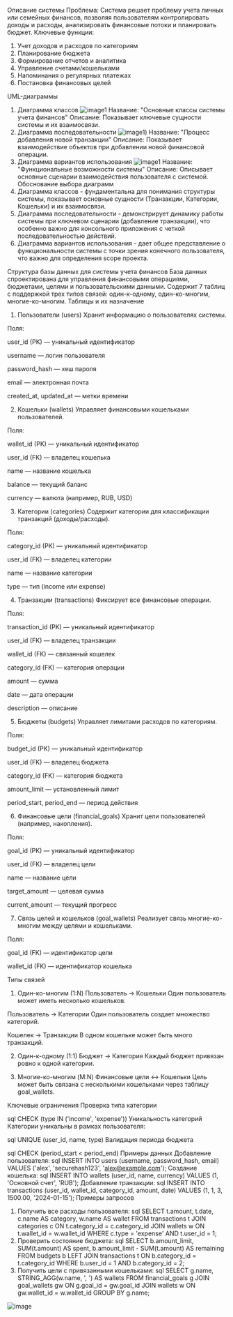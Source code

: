 

Описание системы
Проблема: Система решает проблему учета личных или семейных финансов, позволяя пользователям контролировать доходы и расходы, анализировать финансовые потоки и планировать бюджет.
Ключевые функции:
1.	Учет доходов и расходов по категориям
2.	Планирование бюджета
3.	Формирование отчетов и аналитика
4.	Управление счетами/кошельками
5.	Напоминания о регулярных платежах
6.	Постановка финансовых целей
   
UML-диаграммы
1. Диаграмма классов ![image1](https://github.com/Bist888/efhhhhhhhhhhhht-p/blob/main/docsdiagrams/диаграма%20классов.png)
Название: "Основные классы системы учета финансов"
Описание: Показывает ключевые сущности системы и их взаимосвязи.
2. Диаграмма последовательности  ![image1](https://github.com/Bist888/efhhhhhhhhhhhht-p/blob/main/docsdiagrams/диаграмма%20последовательсоти.png))
Название: "Процесс добавления новой транзакции"
Описание: Показывает взаимодействие объектов при добавлении новой финансовой операции.
3. Диаграмма вариантов использования ![image1](https://github.com/Bist888/efhhhhhhhhhhhht-p/blob/main/docsdiagrams/диаграмма%20использовния.png)
Название: "Функциональные возможности системы"
Описание: Описывает основные сценарии взаимодействия пользователя с системой.
Обоснование выбора диаграмм
1.	Диаграмма классов - фундаментальна для понимания структуры системы, показывает основные сущности (Транзакции, Категории, Кошельки) и их взаимосвязи.
2.	Диаграмма последовательности - демонстрирует динамику работы системы при ключевом сценарии (добавление транзакции), что особенно важно для консольного приложения с четкой последовательностью действий.
3.	Диаграмма вариантов использования - дает общее представление о функциональности системы с точки зрения конечного пользователя, что важно для определения scope проекта.


Структура базы данных для системы учета финансов
База данных спроектирована для управления финансовыми операциями, бюджетами, целями и пользовательскими данными. Содержит 7 таблиц с поддержкой трех типов связей: один-к-одному, один-ко-многим, многие-ко-многим.
Таблицы и их назначение

1. Пользователи (users)
Хранит информацию о пользователях системы.

Поля:

user_id (PK) — уникальный идентификатор

username — логин пользователя

password_hash — хеш пароля

email — электронная почта

created_at, updated_at — метки времени

2. Кошельки (wallets)
Управляет финансовыми кошельками пользователей.

Поля:

wallet_id (PK) — уникальный идентификатор

user_id (FK) — владелец кошелька

name — название кошелька

balance — текущий баланс

currency — валюта (например, RUB, USD)

3. Категории (categories)
Содержит категории для классификации транзакций (доходы/расходы).

Поля:

category_id (PK) — уникальный идентификатор

user_id (FK) — владелец категории

name — название категории

type — тип (income или expense)

4. Транзакции (transactions)
Фиксирует все финансовые операции.

Поля:

transaction_id (PK) — уникальный идентификатор

user_id (FK) — владелец транзакции

wallet_id (FK) — связанный кошелек

category_id (FK) — категория операции

amount — сумма

date — дата операции

description — описание

5. Бюджеты (budgets)
Управляет лимитами расходов по категориям.

Поля:

budget_id (PK) — уникальный идентификатор

user_id (FK) — владелец бюджета

category_id (FK) — категория бюджета

amount_limit — установленный лимит

period_start, period_end — период действия

6. Финансовые цели (financial_goals)
Хранит цели пользователей (например, накопления).

Поля:

goal_id (PK) — уникальный идентификатор

user_id (FK) — владелец цели

name — название цели

target_amount — целевая сумма

current_amount — текущий прогресс

7. Связь целей и кошельков (goal_wallets)
Реализует связь многие-ко-многим между целями и кошельками.

Поля:

goal_id (FK) — идентификатор цели

wallet_id (FK) — идентификатор кошелька

Типы связей
1. Один-ко-многим (1:N)
Пользователь → Кошельки
Один пользователь может иметь несколько кошельков.

Пользователь → Категории
Один пользователь создает множество категорий.

Кошелек → Транзакции
В одном кошельке может быть много транзакций.

2. Один-к-одному (1:1)
Бюджет → Категория
Каждый бюджет привязан ровно к одной категории.

3. Многие-ко-многим (M:N)
Финансовые цели ↔ Кошельки
Цель может быть связана с несколькими кошельками через таблицу goal_wallets.

Ключевые ограничения
Проверка типа категории

sql
CHECK (type IN ('income', 'expense'))
Уникальность категорий
Категории уникальны в рамках пользователя:

sql
UNIQUE (user_id, name, type)
Валидация периода бюджета

sql
CHECK (period_start < period_end)
Примеры данных
Добавление пользователя:
sql
INSERT INTO users (username, password_hash, email) 
VALUES ('alex', 'securehash123', 'alex@example.com');
Создание кошелька:
sql
INSERT INTO wallets (user_id, name, currency) 
VALUES (1, 'Основной счет', 'RUB');
Добавление транзакции:
sql
INSERT INTO transactions (user_id, wallet_id, category_id, amount, date) 
VALUES (1, 1, 3, 1500.00, '2024-01-15');
Примеры запросов
1. Получить все расходы пользователя:
sql
SELECT t.amount, t.date, c.name AS category, w.name AS wallet 
FROM transactions t
JOIN categories c ON t.category_id = c.category_id
JOIN wallets w ON t.wallet_id = w.wallet_id
WHERE c.type = 'expense' AND t.user_id = 1;
2. Проверить состояние бюджета:
sql
SELECT 
  b.amount_limit, 
  SUM(t.amount) AS spent,
  b.amount_limit - SUM(t.amount) AS remaining
FROM budgets b
LEFT JOIN transactions t ON b.category_id = t.category_id
WHERE b.user_id = 1 AND b.category_id = 2;
3. Получить цели с привязанными кошельками:
sql
SELECT g.name, STRING_AGG(w.name, ', ') AS wallets
FROM financial_goals g
JOIN goal_wallets gw ON g.goal_id = gw.goal_id
JOIN wallets w ON gw.wallet_id = w.wallet_id
GROUP BY g.name;

![image](https://github.com/user-attachments/assets/9b4cceb8-a735-46df-b14b-8577b244cd6c)

